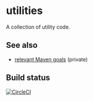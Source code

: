 # utilities

A collection of utility code.

## See also

* [relevant Maven goals](https://github.com/stacs-srg/hub/tree/master/maven) (private)

## Build status

[![CircleCI](https://circleci.com/gh/stacs-srg/utilities.svg?style=svg)](https://circleci.com/gh/stacs-srg/utilities)
